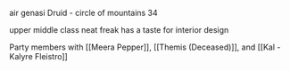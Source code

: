

air genasi
Druid - circle of mountains
34

upper middle class
neat freak
has a taste for interior design

Party members with [[Meera Pepper]], [[Themis (Deceased)]], and [[Kal - Kalyre Fleistro]]